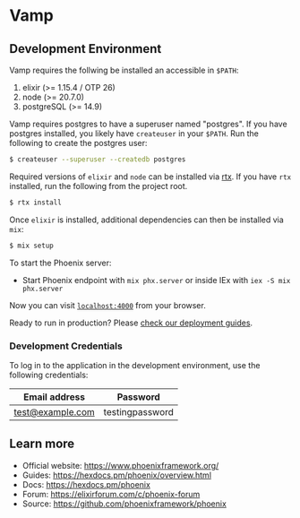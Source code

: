# Vamp

## Development Environment

Vamp requires the follwing be installed an accessible in `$PATH`:

1. elixir (>= 1.15.4 / OTP 26)
2. node (>= 20.7.0)
3. postgreSQL (>= 14.9)

Vamp requires postgres to have a superuser named "postgres". If you have postgres installed, you likely have `createuser` in your `$PATH`.
Run the following to create the postgres user:

```sh
$ createuser --superuser --createdb postgres
```

Required versions of `elixir` and `node` can be installed via [rtx](https://github.com/jdx/rtx). 
If you have `rtx` installed, run the following from the project root.

```sh
$ rtx install
```

Once `elixir` is installed, additional dependencies can then be installed via `mix`:

```sh
$ mix setup
```

To start the Phoenix server:

  * Start Phoenix endpoint with `mix phx.server` or inside IEx with `iex -S mix phx.server`

Now you can visit [`localhost:4000`](http://localhost:4000) from your browser.

Ready to run in production? Please [check our deployment guides](https://hexdocs.pm/phoenix/deployment.html).

### Development Credentials

To log in to the application in the development environment, use the following credentials:

| Email address    | Password        |
|------------------|-----------------|
| test@example.com | testingpassword |


## Learn more

  * Official website: https://www.phoenixframework.org/
  * Guides: https://hexdocs.pm/phoenix/overview.html
  * Docs: https://hexdocs.pm/phoenix
  * Forum: https://elixirforum.com/c/phoenix-forum
  * Source: https://github.com/phoenixframework/phoenix

